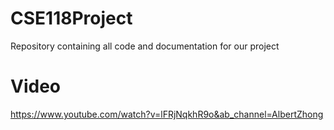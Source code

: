 # CSE118Project
Repository containing all code and documentation for our project

# Video
https://www.youtube.com/watch?v=lFRjNqkhR9o&ab_channel=AlbertZhong
